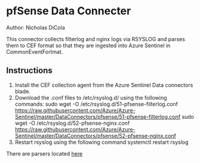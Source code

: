 # pfSense Data Connecter
Author: Nicholas DiCola

This connector collects filterlog and nginx logs via RSYSLOG and parses them to CEF format so that they are ingested into Azure Sentinel in CommonEventFortmat.

## Instructions
1. Install the CEF collection agent from the Azure Sentinel Data connectors blade.
2. Download the .conf files to /etc/rsyslog.d/ using the following commands:
sudo wget -O /etc/rsyslog.d/51-pfsense-filterlog.conf https://raw.githubusercontent.com/Azure/Azure-Sentinel/master/DataConnectors/pfsense/51-pfsense-filterlog.conf
sudo wget -O /etc/rsyslog.d/52-pfsense-nginx.conf https://raw.githubusercontent.com/Azure/Azure-Sentinel/master/DataConnectors/pfsense/52-pfsense-nginx.conf
3. Restart rsyslog using the following command
systemctl restart rsyslog

There are parsers located [here](https://github.com/Azure/Azure-Sentinel/tree/master/Parsers/pfsense)